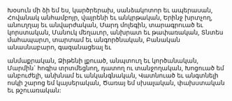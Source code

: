 
Խօսուն մի ձի եմ ես, կարծրերախ, սանձակոտոր
եւ ապերասան,
Հովանակ անհամբոյր, վայրենի եւ անկրթական,
Երինջ խրտչող, անուղղայ եւ անվարժական,
Մարդ մոլեգին, տարագրուած եւ կորստական,
Մանուկ մեղաւոր, անխրատ եւ թափառական,
Տնտես մահապարտ, տարտամ եւ անգործնական,
Բանական անասնաբարո, գազանացեալ եւ


անմաքրական,
Ձիթենի լքուած, անպտուղ եւ կործանական,
Մարմին` հոգիս տրտմեցնող, դատող ու
տանջողական,
Խոցուած եմ անբուժելի, անխնամ եւ
անկանգնական,
Վատնուած եւ անգտնելի ոսկի շարոց եմ
կայսերական,
Ծառայ եմ սխալական, փախստական եւ
թշուառական:
